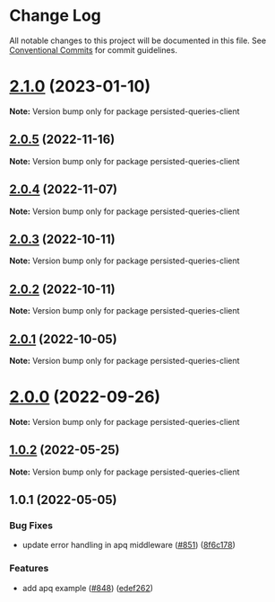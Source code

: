 # Change Log

All notable changes to this project will be documented in this file.
See [Conventional Commits](https://conventionalcommits.org) for commit guidelines.

# [2.1.0](https://github.com/nearform/graphql-hooks/compare/persisted-queries-client@2.0.5...persisted-queries-client@2.1.0) (2023-01-10)

**Note:** Version bump only for package persisted-queries-client

## [2.0.5](https://github.com/nearform/graphql-hooks/compare/persisted-queries-client@2.0.4...persisted-queries-client@2.0.5) (2022-11-16)

**Note:** Version bump only for package persisted-queries-client

## [2.0.4](https://github.com/nearform/graphql-hooks/compare/persisted-queries-client@2.0.3...persisted-queries-client@2.0.4) (2022-11-07)

**Note:** Version bump only for package persisted-queries-client

## [2.0.3](https://github.com/nearform/graphql-hooks/compare/persisted-queries-client@2.0.2...persisted-queries-client@2.0.3) (2022-10-11)

**Note:** Version bump only for package persisted-queries-client

## [2.0.2](https://github.com/nearform/graphql-hooks/compare/persisted-queries-client@2.0.1...persisted-queries-client@2.0.2) (2022-10-11)

**Note:** Version bump only for package persisted-queries-client

## [2.0.1](https://github.com/nearform/graphql-hooks/compare/persisted-queries-client@2.0.0...persisted-queries-client@2.0.1) (2022-10-05)

**Note:** Version bump only for package persisted-queries-client

# [2.0.0](https://github.com/nearform/graphql-hooks/compare/persisted-queries-client@1.0.2...persisted-queries-client@2.0.0) (2022-09-26)

**Note:** Version bump only for package persisted-queries-client

## [1.0.2](https://github.com/nearform/graphql-hooks/compare/persisted-queries-client@1.0.1...persisted-queries-client@1.0.2) (2022-05-25)

**Note:** Version bump only for package persisted-queries-client

## 1.0.1 (2022-05-05)

### Bug Fixes

- update error handling in apq middleware ([#851](https://github.com/nearform/graphql-hooks/issues/851)) ([8f6c178](https://github.com/nearform/graphql-hooks/commit/8f6c1787b19b9d6d93f221de2f63314ffd60ac9d))

### Features

- add apq example ([#848](https://github.com/nearform/graphql-hooks/issues/848)) ([edef262](https://github.com/nearform/graphql-hooks/commit/edef262309185d209e52e278e4e8267320fa8275))
